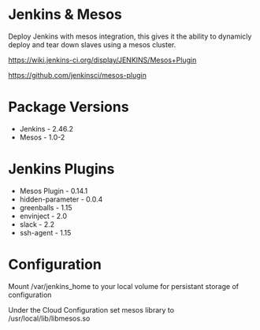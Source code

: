 # Jenkins & Mesos

Deploy  Jenkins with mesos integration, this gives it the ability to dynamicly deploy and tear down slaves using a mesos cluster.

https://wiki.jenkins-ci.org/display/JENKINS/Mesos+Plugin

https://github.com/jenkinsci/mesos-plugin

# Package Versions

* Jenkins - 2.46.2
* Mesos - 1.0-2

# Jenkins Plugins

* Mesos Plugin - 0.14.1
* hidden-parameter - 0.0.4
* greenballs - 1.15
* envinject - 2.0
* slack - 2.2
* ssh-agent - 1.15


# Configuration 

Mount /var/jenkins_home to your local volume for persistant storage of configuration 

Under the Cloud Configuration set mesos library to /usr/local/lib/libmesos.so
